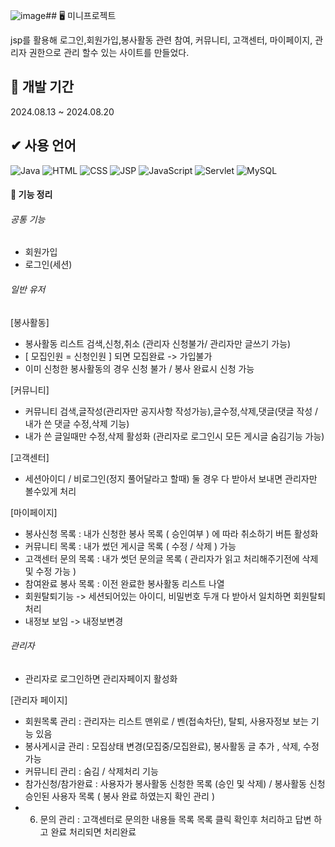 ![image](https://github.com/user-attachments/assets/fac195af-8cd7-438c-8685-b960b8af0130)## 🖥 미니프로젝트 

jsp를 활용해 로그인,회원가입,봉사활동 관련 참여, 커뮤니티, 고객센터, 마이페이지, 관리자 권한으로 관리 할수 있는 사이트를 만들었다.

## 📝 개발 기간 

2024.08.13 ~ 2024.08.20

## ✔ 사용 언어

![Java](https://img.shields.io/badge/Java-blue) ![HTML](https://img.shields.io/badge/HTML-blue) ![CSS](https://img.shields.io/badge/CSS-blue) ![JSP](https://img.shields.io/badge/JSP-brightgreen) ![JavaScript](https://img.shields.io/badge/JavaScript-yellow)  ![Servlet](https://img.shields.io/badge/Servlet-green) ![MySQL](https://img.shields.io/badge/MySQL-blue)

#### 🔧 기능 정리

###### 공통 기능 


- 회원가입
- 로그인(세션)


###### 일반 유저

[봉사활동] 
- 봉사활동 리스트 검색,신청,취소 (관리자 신청불가/ 관리자만 글쓰기 가능)
- [ 모집인원 = 신청인원 ] 되면 모집완료 -> 가입불가
- 이미 신청한 봉사활동의 경우 신청 불가 / 봉사 완료시 신청 가능

[커뮤니티]
- 커뮤니티 검색,글작성(관리자만 공지사항 작성가능),글수정,삭제,댓글(댓글 작성 / 내가 쓴 댓글 수정,삭제 기능) 
- 내가 쓴 글일때만 수정,삭제 활성화 (관리자로 로그인시 모든 게시글 숨김기능 가능) 

[고객센터]
- 세션아이디 / 비로그인(정지 풀어달라고 할때) 둘 경우 다 받아서 보내면 관리자만 볼수있게 처리

[마이페이지]
- 봉사신청 목록 : 내가 신청한 봉사 목록 ( 승인여부 ) 에 따라 취소하기 버튼 활성화 
- 커뮤니티 목록 : 내가 썼던 게시글 목록 ( 수정 / 삭제 ) 가능 
- 고객센터 문의 목록 : 내가 썻던 문의글 목록 ( 관리자가 읽고 처리해주기전에 삭제 및 수정 가능 ) 
- 참여완료 봉사 목록 : 이전 완료한 봉사활동 리스트 나열
- 회원탈퇴기능 -> 세션되어있는 아이디, 비밀번호 두개 다 받아서 일치하면 회원탈퇴 처리
- 내정보 보임 -> 내정보변경

###### 관리자
- 관리자로 로그인하면 관리자페이지 활성화

[관리자 페이지]
- 회원목록 관리 : 관리자는 리스트 맨위로 /  벤(접속차단), 탈퇴, 사용자정보 보는 기능 있음 
- 봉사게시글 관리 : 모집상태 변경(모집중/모집완료), 봉사활동 글 추가 , 삭제, 수정 가능
- 커뮤니티 관리 : 숨김 / 삭제처리 기능
- 참가신청/참가완료 : 사용자가 봉사활동 신청한 목록 (승인 및 삭제) / 봉사활동 신청 승인된 사용자 목록 ( 봉사 완료 하였는지 확인 관리 )
- 6) 문의 관리 : 고객센터로 문의한 내용들 목록 목록 클릭 확인후 처리하고 답변 하고 완료 처리되면 처리완료 
